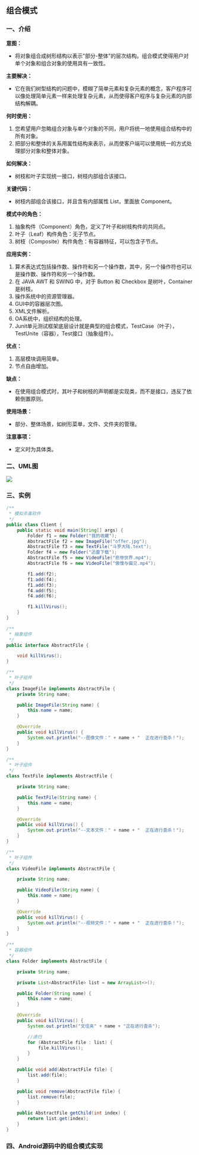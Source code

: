 ## 组合模式

### 一、介绍

**意图：**

- 将对象组合成树形结构以表示"部分-整体"的层次结构。组合模式使得用户对单个对象和组合对象的使用具有一致性。

**主要解决：**

- 它在我们树型结构的问题中，模糊了简单元素和复杂元素的概念，客户程序可以像处理简单元素一样来处理复杂元素，从而使得客户程序与复杂元素的内部结构解耦。

**何时使用：** 

1. 您希望用户忽略组合对象与单个对象的不同，用户将统一地使用组合结构中的所有对象。
2. 把部分和整体的关系用属性结构来表示，从而使客户端可以使用统一的方式处理部分对象和整体对象。

**如何解决：**

- 树枝和叶子实现统一接口，树枝内部组合该接口。

**关键代码：**

- 树枝内部组合该接口，并且含有内部属性 List，里面放 Component。

**模式中的角色：**

1. 抽象构件（Component）角色，定义了叶子和树枝构件的共同点。
2. 叶子（Leaf）构件角色：无子节点。
3. 树枝（Composite）构件角色：有容器特征，可以包含子节点。

**应用实例：** 

1. 算术表达式包括操作数、操作符和另一个操作数，其中，另一个操作符也可以是操作数、操作符和另一个操作数。 
2. 在 JAVA AWT 和 SWING 中，对于 Button 和 Checkbox 是树叶，Container 是树枝。
3. 操作系统中的资源管理器。
4. GUI中的容器层次图。
5. XML文件解析。
6. OA系统中，组织结构的处理。
7. Junit单元测试框架底层设计就是典型的组合模式，TestCase（叶子），TestUnite（容器），Test接口（抽象组件）。

**优点：** 

1. 高层模块调用简单。 
2. 节点自由增加。

**缺点：**

- 在使用组合模式时，其叶子和树枝的声明都是实现类，而不是接口，违反了依赖倒置原则。

**使用场景：**

- 部分、整体场景，如树形菜单，文件、文件夹的管理。

**注意事项：**

- 定义时为具体类。

### 二、UML图

![](https://i.imgur.com/4ONcW4d.png)

### 三、实例

```java
/**
 * 模拟杀毒软件
 */
public class Client {
    public static void main(String[] args) {
        Folder f1 = new Folder("我的收藏");
        AbstractFile f2 = new ImageFile("offer.jpg");
        AbstractFile f3 = new TextFile("斗罗大陆.text");
        Folder f4 = new Folder("迅雷下载");
        AbstractFile f5 = new VideoFile("悲惨世界.mp4");
        AbstractFile f6 = new VideoFile("傲慢与偏见.mp4");

        f1.add(f2);
        f1.add(f4);
        f1.add(f3);
        f4.add(f5);
        f4.add(f6);

        f1.killVirus();
    }
}
```

```java
/**
 * 抽象组件
 */
public interface AbstractFile {

    void killVirus();
}

/**
 * 叶子组件 
 */
class ImageFile implements AbstractFile {
    private String name;

    public ImageFile(String name) {
        this.name = name;
    }

    @Override
    public void killVirus() {
        System.out.println("--图像文件：" + name + "  正在进行查杀！");
    }
}

/**
 * 叶子组件
 */
class TextFile implements AbstractFile {

    private String name;

    public TextFile(String name) {
        this.name = name;
    }

    @Override
    public void killVirus() {
        System.out.println("--文本文件：" + name + "  正在进行查杀！");
    }
}

/**
 * 叶子组件
 */
class VideoFile implements AbstractFile {

    private String name;

    public VideoFile(String name) {
        this.name = name;
    }

    @Override
    public void killVirus() {
        System.out.println("--视频文件：" + name + "  正在进行查杀！");
    }
}

/**
 * 容器组件
 */
class Folder implements AbstractFile {

    private String name;

    private List<AbstractFile> list = new ArrayList<>();

    public Folder(String name) {
        this.name = name;
    }

    @Override
    public void killVirus() {
        System.out.println("文佳夹" + name + "正在进行查杀");

        //递归
        for (AbstractFile file : list) {
            file.killVirus();
        }
    }

    public void add(AbstractFile file) {
        list.add(file);
    }

    public void remove(AbstractFile file) {
        list.remove(file);
    }

    public AbstractFile getChild(int index) {
        return list.get(index);
    }
}
```

### 四、Android源码中的组合模式实现